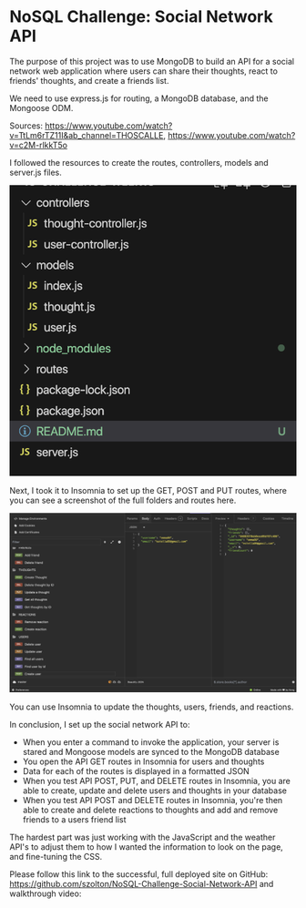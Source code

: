 # **NoSQL Challenge: Social Network API**

The purpose of this project was to use MongoDB to build an API for a social network web application where users can share their thoughts, react to friends' thoughts, and create a friends list.

We need to use express.js for routing, a MongoDB database, and the Mongoose ODM.

Sources: https://www.youtube.com/watch?v=TtLm6rTZ11I&ab_channel=THOSCALLE, https://www.youtube.com/watch?v=c2M-rlkkT5o

I followed the resources to create the routes, controllers, models and server.js files.

![file paths](./assets/images/Screen%20Shot%202024-07-05%20at%202.33.48%20PM.png)

Next, I took it to Insomnia to set up the GET, POST and PUT routes, where you can see a screenshot of the full folders and routes here.

![insomnia-page](./assets/images/Screen%20Shot%202024-07-05%20at%202.35.15%20PM.png)

You can use Insomnia to update the thoughts, users, friends, and reactions.

In conclusion, I set up the social network API to:
- When you enter a command to invoke the application, your server is stared and Mongoose models are synced to the MongoDB database
- You open the API GET routes in Insomnia for users and thoughts
- Data for each of the routes is displayed in a formatted JSON
- When you test API POST, PUT, and DELETE routes in Insomnia, you are able to create, update and delete users and thoughts in your database
- When you test API POST and DELETE routes in Insomnia, you're then able to create and delete reactions to thoughts and add and remove friends to a users friend list

The hardest part was just working with the JavaScript and the weather API's to adjust them to how I wanted the information to look on the page, and fine-tuning the CSS.

Please follow this link to the successful, full deployed site on GitHub: https://github.com/szolton/NoSQL-Challenge-Social-Network-API and walkthrough video: 